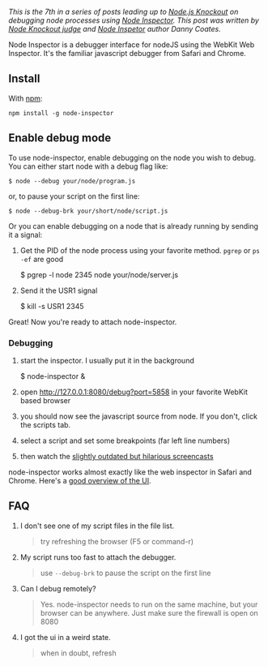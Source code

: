 _This is the 7th in a series of posts leading up to [Node.js
Knockout][1] on debugging node processes using [Node Inspector][2].
This post was written by [Node Knockout judge][3] and [Node Inspetor][2]
author Danny Coates._

[1]: http://nodeknockout.com
[2]: https://github.com/dannycoates/node-inspector
[3]: http://nodeknockout.com/people/4e28baf4110fd2010000440d

Node Inspector is a debugger interface for nodeJS using the WebKit Web
Inspector. It's the familiar javascript debugger from Safari and Chrome.

## Install

With [npm](http://github.com/isaacs/npm):

    npm install -g node-inspector

## Enable debug mode

To use node-inspector, enable debugging on the node you wish to debug.
You can either start node with a debug flag like:

    $ node --debug your/node/program.js

or, to pause your script on the first line:

    $ node --debug-brk your/short/node/script.js

Or you can enable debugging on a node that is already running by sending
it a signal:

1. Get the PID of the node process using your favorite method. `pgrep`
or `ps -ef` are good

    $ pgrep -l node
    2345 node your/node/server.js

2. Send it the USR1 signal

    $ kill -s USR1 2345

Great! Now you're ready to attach node-inspector.

### Debugging

1. start the inspector. I usually put it in the background

    $ node-inspector &

2. open http://127.0.0.1:8080/debug?port=5858 in your favorite WebKit
   based browser

3. you should now see the javascript source from node. If you don't,
   click the scripts tab.

4. select a script and set some breakpoints (far left line numbers)

5. then watch the [slightly outdated but hilarious screencasts][4]

node-inspector works almost exactly like the web inspector in Safari and
Chrome. Here's a [good overview of the UI][5].

[4]: http://www.youtube.com/view_play_list?p=A5216AC29A41EFA8
[5]: http://code.google.com/chrome/devtools/docs/scripts.html

## FAQ

1. I don't see one of my script files in the file list.

   > try refreshing the browser (F5 or command-r)

2. My script runs too fast to attach the debugger.

   > use `--debug-brk` to pause the script on the first line

3. Can I debug remotely?

   > Yes. node-inspector needs to run on the same machine, but your
browser can be anywhere. Just make sure the firewall is open on 8080

4. I got the ui in a weird state.

   > when in doubt, refresh
